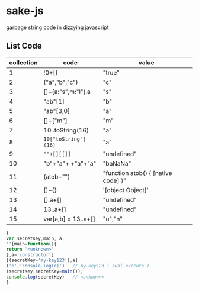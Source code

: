 # sake-js

garbage string code in dizzying javascript

## List Code

| collection | code                 | value                               |
| ---------- | -------------------- | ----------------------------------- |
| 1          | !0+[]                | "true"                              |
| 2          | ("a","b","c")        | "c"                                 |
| 3          | []+{a:"s",m:"l"}.a   | "s"                                 |
| 4          | "ab"[1]              | "b"                                 |
| 5          | "ab"[3,0]            | "a"                                 |
| 6          | []+["m"]             | "m"                                 |
| 7          | 10..toString(16)     | "a"                                 |
| 8          | `10["toString"](16)` | "a"                                 |
| 9          | `""+[][[]]`          | "undefined"                         |
| 10         | "b"+"a"+ +"a"+"a"    | "baNaNa"                            |
| 11         | (atob+"")            | "function atob() { [native code] }" |
| 12         | []+{}                | '[object Object]'                   |
| 13         | [].a+[]              | "undefined"                         |
| 14         | 13..a+[]             | "undefined"                         |
| 15         | var[a,b] = 13..a+[]  | "u","n"                             |

```js
{
var secretKey,main, a;
''[main=function(){
return '<unknown>'
},a='constructor']
[(secretKey='my-key123'),a]
('e','console.log(e)')   // my-key123 ( eval-execute )
(secretKey,secretKey=main());
console.log(secretKey)   // <unknown>
}
```
